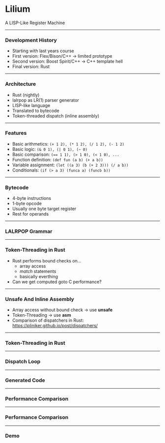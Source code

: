 # Lilium

A LISP-Like Register Machine

---

### Development History

* Starting with last years course
* First version: Flex/Bison/C++ -> limited prototype
* Second version: Boost Spirit/C++ -> C++ template hell
* Final version: Rust

---

### Architecture

* Rust (nightly)
* lalrpop as LR(1) parser generator
* LISP-like language
* Translated to bytecode
* Token-threaded dispatch (inline assembly)

---

### Features

* Basic arithmetics: ```(+ 1 2), (* 1 2), (/ 1 2), (- 1 2)```
* Basic logic: ```(& 0 1), (| 0 1), (~ 0)```
* Basic comparison: ```(== 1 1), (> 1 0), (< 1 0), ...```
* Function definition: ```(def fun (a b) (+ a b))```
* Variable assignment: ```(let ((a 3) (b (+ 2 3))) (/ a b))```
* Conditionals: ```(if (> a 3) (funca a) (funcb b))```

---

### Bytecode

* 4-byte instructions
* 1-byte opcode
* Usually one byte target register
* Rest for operands

---

### LALRPOP Grammar

---

### Token-Threading in Rust

* Rust performs bound checks on...
   * array access
   * *match* statements
   * basically everthing
* Can we get computed goto C performance?

---

### Unsafe And Inline Assembly

* Array access without bound check -> use **unsafe**
* Token-Threading -> use **asm**
* Comparison of dispatchers in Rust:
  https://pliniker.github.io/post/dispatchers/

---

### Token-Threading in Rust

---

### Dispatch Loop

---

### Generated Code

---

### Performance Comparison

---

### Performance Comparison

---

### Demo
